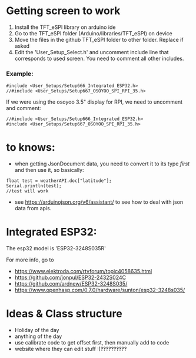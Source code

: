 # Getting screen to work
1. Install the TFT_eSPI library on arduino ide
2. Go to the TFT\_eSPI folder (Arduino/libraries/TFT\_eSPI) on device
3. Move the files in the github TFT\_eSPI folder to other folder. Replace if asked
4. Edit the 'User\_Setup\_Select.h' and uncomment include line that corresponds to used screen. You need to comment all other includes.
### Example:
```
#include <User_Setups/Setup666_Integrated_ESP32.h>
//#include <User_Setups/Setup667_OSOYOO_SPI_RPI_35.h>
```

If we were using the osoyoo 3.5" display for RPI, we need to uncomment and comment:

```
//#include <User_Setups/Setup666_Integrated_ESP32.h>
#include <User_Setups/Setup667_OSOYOO_SPI_RPI_35.h>
```
# to knows:
- when getting JsonDocument data, you need to convert it to its type *first* and then use it, so basically:
```
float test = weatherAPI.doc["latitude"];
Serial.println(test);
//test will work 
```
- see https://arduinojson.org/v6/assistant/ to see how to deal with json data from apis.

# Integrated ESP32:
The esp32 model is 'ESP32-3248S035R'

For more info, go to 
- https://www.elektroda.com/rtvforum/topic4058635.html
- https://github.com/jonpul/ESP32-2432S024C
- https://github.com/ardnew/ESP32-3248S035/
- https://www.openhasp.com/0.7.0/hardware/sunton/esp32-3248s035/

# Ideas & Class structure
- Holiday of the day
- anything of the day
- use calibrate code to get offset first, then manually add to code
- website where they can edit stuff :)‽‽‽‽‽‽‽‽‽‽
